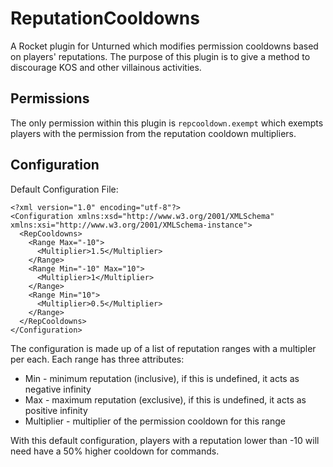 # ReputationCooldowns
 A Rocket plugin for Unturned which modifies permission cooldowns based on players' reputations.
 The purpose of this plugin is to give a method to discourage KOS and other villainous activities.
 
## Permissions
The only permission within this plugin is `repcooldown.exempt` which exempts players with the permission from the reputation cooldown multipliers.

## Configuration

Default Configuration File:
```
<?xml version="1.0" encoding="utf-8"?>
<Configuration xmlns:xsd="http://www.w3.org/2001/XMLSchema" xmlns:xsi="http://www.w3.org/2001/XMLSchema-instance">
  <RepCooldowns>
    <Range Max="-10">
      <Multiplier>1.5</Multiplier>
    </Range>
    <Range Min="-10" Max="10">
      <Multiplier>1</Multiplier>
    </Range>
    <Range Min="10">
      <Multiplier>0.5</Multiplier>
    </Range>
  </RepCooldowns>
</Configuration>
```

The configuration is made up of a list of reputation ranges with a multipler per each. Each range has three attributes:

- Min - minimum reputation (inclusive), if this is undefined, it acts as negative infinity
- Max - maximum reputation (exclusive), if this is undefined, it acts as positive infinity
- Multiplier - multiplier of the permission cooldown for this range


With this default configuration, players with a reputation lower than -10 will need have a 50% higher cooldown for commands.
